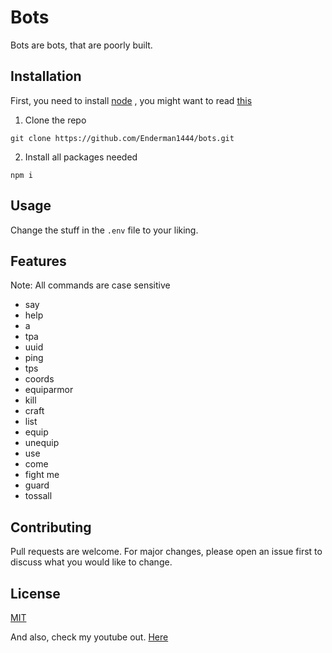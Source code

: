 # Bots

Bots are bots, that are poorly built.

## Installation

First, you need to install [node](http://nodejs.org/) , you might want to read [this](https://github.com/joyent/node/wiki/Installing-Node.js-via-package-manager)

1. Clone the repo
```
git clone https://github.com/Enderman1444/bots.git
```
2. Install all packages needed
```
npm i
```

## Usage

Change the stuff in the `.env` file to your liking.

## Features

Note: All commands are case sensitive

* say
* help
* a
* tpa
* uuid
* ping
* tps
* coords
* equiparmor
* kill
* craft
* list
* equip
* unequip
* use
* come
* fight me
* guard
* tossall

## Contributing
Pull requests are welcome. For major changes, please open an issue first to discuss what you would like to change.


## License
[MIT](https://choosealicense.com/licenses/mit/)

And also, check my youtube out. [Here](https://www.youtube.com/channel/UCLA_qIiJpwK8DoQ-oWhptog)
